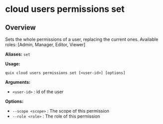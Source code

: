 # cloud users permissions set

## Overview

Sets the whole permissions of a user, replacing the current ones. Available roles: [Admin, Manager, Editor, Viewer]

**Aliases:** `set`

**Usage:**

```
quix cloud users permissions set [<user-id>] [options]
```

**Arguments:**

- `<user-id>` : id of the user

**Options:**

- `--scope <scope>` : The scope of this permission
- `--role <role>` : The role of this permission

